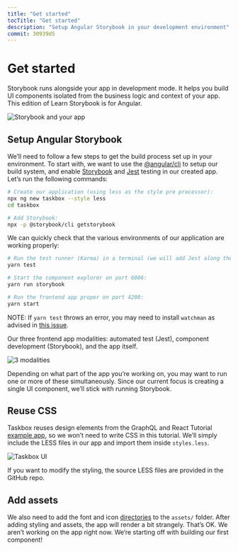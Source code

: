 ```yaml
---
title: "Get started"
tocTitle: "Get started"
description: "Setup Angular Storybook in your development environment"
commit: 30939d5
---
```


# Get started

Storybook runs alongside your app in development mode. It helps you build UI components isolated from the business logic and context of your app. This edition of Learn Storybook is for Angular.

![Storybook and your app](/storybook-relationship.jpg)

## Setup Angular Storybook

We’ll need to follow a few steps to get the build process set up in your environment. To start with, we want to use the [@angular/cli](https://cli.angular.io/) to setup our build system, and enable [Storybook](https://storybook.js.org/) and [Jest](https://facebook.github.io/jest/) testing in our created app. Let’s run the following commands:

```bash
# Create our application (using less as the style pre processor):
npx ng new taskbox --style less
cd taskbox

# Add Storybook:
npx -p @storybook/cli getstorybook
```

We can quickly check that the various environments of our application are working properly:

```bash
# Run the test runner (Karma) in a terminal (we will add Jest along the way):
yarn test

# Start the component explorer on port 6006:
yarn run storybook

# Run the frontend app proper on port 4200:
yarn start
```

<div class="aside">
  NOTE: If <code>yarn test</code> throws an error, you may need to install <code>watchman</code> as advised in <a href="https://github.com/facebook/create-react-app/issues/871#issuecomment-252297884">this issue</a>.
</div>

Our three frontend app modalities: automated test (Jest), component development (Storybook), and the app itself.

![3 modalities](/app-three-modalities.png)

Depending on what part of the app you’re working on, you may want to run one or more of these simultaneously. Since our current focus is creating a single UI component, we’ll stick with running Storybook.

## Reuse CSS

Taskbox reuses design elements from the GraphQL and React Tutorial [example app](https://blog.hichroma.com/graphql-react-tutorial-part-1-6-d0691af25858), so we won’t need to write CSS in this tutorial. We’ll simply include the LESS files in our app and import them inside `styles.less`.

![Taskbox UI](/ss-browserchrome-taskbox-learnstorybook.png)

<div class="aside">
If you want to modify the styling, the source LESS files are provided in the GitHub repo.
</div>

## Add assets

We also need to add the font and icon [directories](https://github.com/hichroma/learnstorybook-code/tree/master/public) to the `assets/` folder. After adding styling and assets, the app will render a bit strangely. That’s OK. We aren’t working on the app right now. We’re starting off with building our first component!
